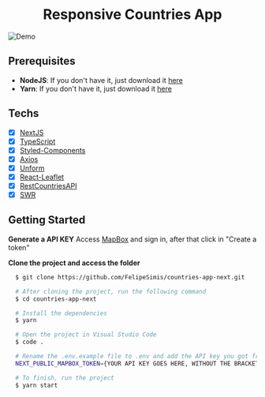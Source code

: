 <h1 align="center">Responsive Countries App</h1>

![Demo](https://github.com/FelipeSimis/countries-app-next/blob/assets/demo.gif)

## Prerequisites

- **NodeJS**: If you don't have it, just download it [here](https://nodejs.org/en/download/)
- **Yarn**: If you don't have it, just download it [here](https://classic.yarnpkg.com/lang/en/)

## Techs

- [x] [NextJS](https://nextjs.org/)
- [x] [TypeScript](https://www.typescriptlang.org/)
- [x] [Styled-Components](https://styled-components.com/)
- [x] [Axios](https://github.com/axios/axios)
- [x] [Unform](https://unform.dev/)
- [x] [React-Leaflet](https://react-leaflet.js.org/docs/start-introduction)
- [x] [RestCountriesAPI](https://restcountries.eu/)
- [x] [SWR](https://swr.vercel.app)

## Getting Started

**Generate a API KEY**
Access [MapBox](https://account.mapbox.com/) and sign in, after that click in "Create a token"

**Clone the project and access the folder**

```bash
  $ git clone https://github.com/FelipeSimis/countries-app-next.git

  # After cloning the project, run the following command
  $ cd countries-app-next

  # Install the dependencies
  $ yarn

  # Open the project in Visual Studio Code
  $ code .

  # Rename the .env.example file to .env and add the API key you got from MapBox
  NEXT_PUBLIC_MAPBOX_TOKEN={YOUR API KEY GOES HERE, WITHOUT THE BRACKETS}

  # To finish, run the project
  $ yarn start
```

